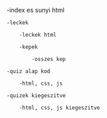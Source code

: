   -index es sunyi html
  
	-leckek
  
		-leckek html
    
		-kepek
    
			-osszes kep
  
	-quiz alap kod
  
		-html, css, js
  
	-quizek kiegeszitve
  
		-html, css, js kiegeszitve
